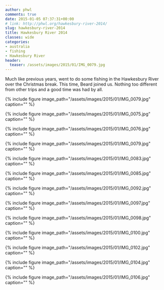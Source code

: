 ```yaml
---
author: phwl
comments: true
date: 2015-01-05 07:37:31+00:00
# link: http://phwl.org/hawkesbury-river-2014/
slug: hawkesbury-river-2014
title: Hawkesbury River 2014
classes: wide
categories:
- australia
- fishing
- Hawkesbury River
header:
  teaser: /assets/images/2015/01/IMG_0079.jpg
---
```


Much like previous years, went to do some fishing in the Hawkesbury River over the Christmas break. This time, Beard joined us. Nothing too different from other trips and a good time was had by all.

{% include figure image_path="/assets/images/2015/01/IMG_0079.jpg" caption="" %}

<!-- more -->

{% include figure image_path="/assets/images/2015/01/IMG_0075.jpg" caption="" %}

{% include figure image_path="/assets/images/2015/01/IMG_0076.jpg" caption="" %}

{% include figure image_path="/assets/images/2015/01/IMG_0079.jpg" caption="" %}

{% include figure image_path="/assets/images/2015/01/IMG_0083.jpg" caption="" %}

{% include figure image_path="/assets/images/2015/01/IMG_0085.jpg" caption="" %}

{% include figure image_path="/assets/images/2015/01/IMG_0092.jpg" caption="" %}

{% include figure image_path="/assets/images/2015/01/IMG_0097.jpg" caption="" %}

{% include figure image_path="/assets/images/2015/01/IMG_0098.jpg" caption="" %}

{% include figure image_path="/assets/images/2015/01/IMG_0100.jpg" caption="" %}

{% include figure image_path="/assets/images/2015/01/IMG_0102.jpg" caption="" %}

{% include figure image_path="/assets/images/2015/01/IMG_0104.jpg" caption="" %}

{% include figure image_path="/assets/images/2015/01/IMG_0106.jpg" caption="" %}
